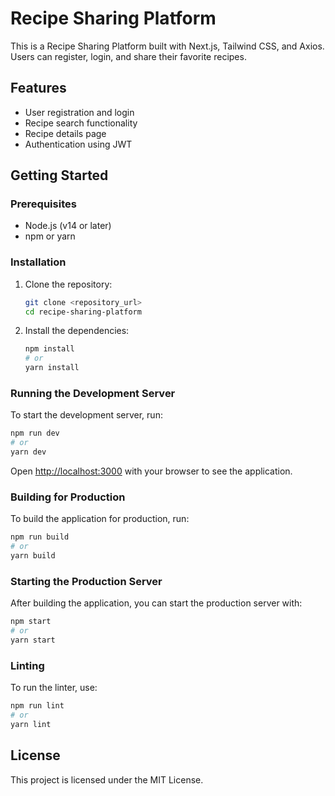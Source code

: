 # Recipe Sharing Platform

This is a Recipe Sharing Platform built with Next.js, Tailwind CSS, and Axios. Users can register, login, and share their favorite recipes.

## Features

- User registration and login
- Recipe search functionality
- Recipe details page
- Authentication using JWT

## Getting Started

### Prerequisites

- Node.js (v14 or later)
- npm or yarn

### Installation

1. Clone the repository:

   ```bash
   git clone <repository_url>
   cd recipe-sharing-platform
   ```

2. Install the dependencies:

   ```bash
   npm install
   # or
   yarn install
   ```

### Running the Development Server

To start the development server, run:

```bash
npm run dev
# or
yarn dev
```

Open [http://localhost:3000](http://localhost:3000) with your browser to see the application.

### Building for Production

To build the application for production, run:

```bash
npm run build
# or
yarn build
```

### Starting the Production Server

After building the application, you can start the production server with:

```bash
npm start
# or
yarn start
```

### Linting

To run the linter, use:

```bash
npm run lint
# or
yarn lint
```

## License

This project is licensed under the MIT License.
